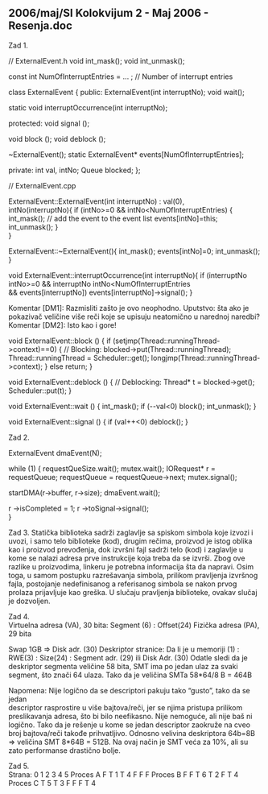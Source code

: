 2006/maj/SI Kolokvijum 2 - Maj 2006 - Resenja.doc
--------------------------------------------------------------------------------


Zad 1. 
 
// ExternalEvent.h 
void int_mask(); 
void int_unmask(); 
 
const int NumOfInterruptEntries = ... ; // Number of interrupt entries 
 
class ExternalEvent { 
public: 
  ExternalEvent(int interruptNo); 
  void wait(); 
 
  static void interruptOccurrence(int interruptNo); 
 
protected: 
  void signal (); 
 
  void block (); 
  void deblock (); 
 
  ~ExternalEvent(); 
  static ExternalEvent* events[NumOfInterruptEntries]; 
 
private: 
  int val, intNo; 
  Queue blocked; 
}; 
 
// ExternalEvent.cpp 
 
ExternalEvent::ExternalEvent(int interruptNo) : val(0),  
intNo(interruptNo){ 
   if (intNo>=0 &&   intNo<NumOfInterruptEntries) { 
      int_mask(); 
        // add the event to the event list 
        events[intNo]=this; 
        int_unmask(); 
   }   
} 
 
ExternalEvent::~ExternalEvent(){ 
   int_mask(); 
   events[intNo]=0; 
   int_unmask(); 
} 
 
void ExternalEvent::interruptOccurrence(int interruptNo){ 
   if (interruptNo intNo>=0 && interruptNo intNo<NumOfInterruptEntries  
  && events[interruptNo]) 
     events[interruptNo]->signal(); 
} 
 
Komentar [DM1]: Razmisliti zašto je ovo neophodno. Uputstvo: 
šta ako je pokazivač veličine više reči koje se upisuju neatomično u 
narednoj naredbi? 
Komentar [DM2]: Isto kao i gore! 

void ExternalEvent::block () { 
  if (setjmp(Thread::runningThread->context)==0) { 
    // Blocking: 
    blocked->put(Thread::runningThread); 
    Thread::runningThread = Scheduler::get(); 
    longjmp(Thread::runningThread->context); 
  } else return; 
} 
 
void ExternalEvent::deblock () { 
  // Deblocking: 
  Thread* t = blocked->get(); 
  Scheduler::put(t); 
} 
 
void ExternalEvent::wait () { 
  int_mask(); 
  if (--val<0) block(); 
  int_unmask(); 
} 
 
void ExternalEvent::signal () { 
  if (val++<0) deblock(); 
}  
 
Zad 2.  
 
ExternalEvent dmaEvent(N); 
 
while (1) { 
  requestQueSize.wait(); 
  mutex.wait(); 
  IORequest* r = requestQueue; 
  requestQueue = requestQueue->next; 
  mutex.signal(); 
 
  startDMA(r->buffer, r->size); 
  dmaEvent.wait(); 
   
  r  ->isCompleted = 1; 
  r  ->toSignal->signal();   
} 
 
Zad 3. Statička biblioteka sadrži zaglavlje sa spiskom simbola koje izvozi i uvozi, i samo 
telo biblioteke (kod), drugim rečima, proizvod je istog oblika kao i proizvod prevođenja, 
dok izvršni fajl sadrži telo (kod) i zaglavlje u kome se nalazi adresa prve instrukcije koja 
treba da se izvrši. Zbog ove razlike u proizvodima, linkeru je potrebna informacija šta da 
napravi. Osim  toga,  u  samom  postupku  razrešavanja  simbola,  prilikom  pravljenja 
izvršnog  fajla,  postojanje  nedefinisanog  a  referisanog  simbola se nakon prvog prolaza 
prijavljuje kao greška. U slučaju pravljenja biblioteke, ovakav slučaj je dozvoljen. 
 
Zad 4.  
Virtuelna adresa (VA), 30 bita: Segment (6) :  Offset(24) 
Fizička adresa (PA), 29 bita 

Swap 1GB => Disk adr. (30) 
Deskriptor stranice: Da li je u memoriji (1) : RWE(3) : Size(24) : Segment 
adr.  (29) ili   Disk Adr. (30) 
Odatle sledi da je deskriptor segmenta veličine 58 bita, SMT ima po jedan ulaz za 
svaki segment, što znači 64 ulaza. Tako da je veličina SMTa 58*64/8 B = 464B 
 
Napomena: Nije logično da se descriptori pakuju tako  “gusto”,  tako  da  se  jedan  
descriptor  rasprostire  u  više  bajtova/reči,  jer  se  njima  pristupa  prilikom 
preslikavanja  adresa,  što  bi  bilo  neefikasno.  Nije  nemoguće,  ali  nije  baš  ni 
logično.  Tako  da  je  rešenje  u  kome  se jedan  descriptor  zaokruže  na  cveo  broj 
bajtova/reči  takođe  prihvatljivo.  Odnosno  velivina  deskriptora  64b=8B  => 
veličina SMT 8*64B = 512B. Na ovaj način je SMT veća za 10%, ali su zato 
performanse drastično bolje. 
 
Zad 5.  
Strana: 0 1 2 3 4 5 
Proces A F T 1 T 4 F F F 
Proces B F F T 6 T 2 F T 4 
Proces C T 5 T 3 F F F T 4 
 
 
 